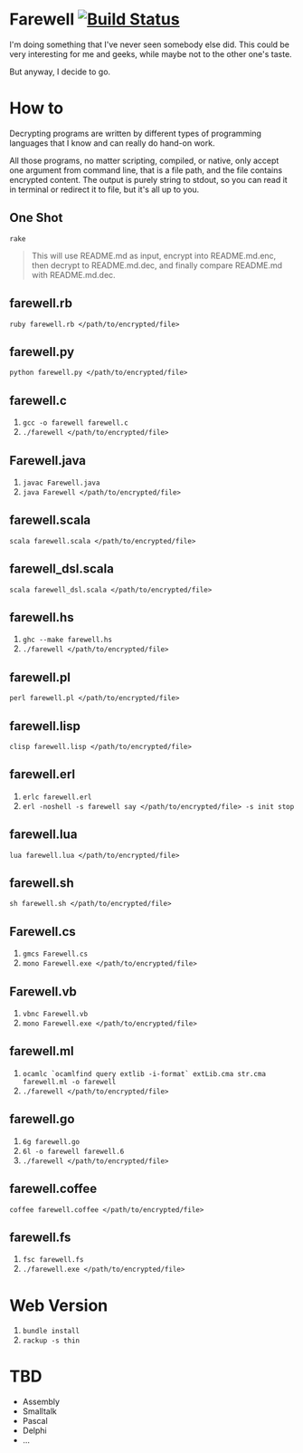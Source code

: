 # Farewell [![Build Status](https://secure.travis-ci.org/honnix/farewell.png?branch=master)](http://travis-ci.org/honnix/farewell)

I'm doing something that I've never seen somebody else did. This could be very
interesting for me and geeks, while maybe not to the other one's taste.

But anyway, I decide to go.

# How to

Decrypting programs are written by different types of programming languages that
I know and can really do hand-on work.

All those programs, no matter scripting, compiled, or native, only accept one argument
from command line, that is a file path, and the file contains encrypted content. The
output is purely string to stdout, so you can read it in terminal or redirect it to file,
but it's all up to you.

## One Shot

`rake`

> This will use README.md as input, encrypt into README.md.enc, then decrypt to README.md.dec,
and finally compare README.md with README.md.dec.

## farewell.rb

`ruby farewell.rb </path/to/encrypted/file>`

## farewell.py

`python farewell.py </path/to/encrypted/file>`

## farewell.c

1. `gcc -o farewell farewell.c`
2. `./farewell </path/to/encrypted/file>`

## Farewell.java

1. `javac Farewell.java`
2. `java Farewell </path/to/encrypted/file>`

## farewell.scala

`scala farewell.scala </path/to/encrypted/file>`

## farewell_dsl.scala

`scala farewell_dsl.scala </path/to/encrypted/file>`

## farewell.hs

1. `ghc --make farewell.hs`
2. `./farewell </path/to/encrypted/file>`

## farewell.pl

`perl farewell.pl </path/to/encrypted/file>`

## farewell.lisp

`clisp farewell.lisp </path/to/encrypted/file>`

## farewell.erl

1. `erlc farewell.erl`
2. `erl -noshell -s farewell say </path/to/encrypted/file> -s init stop`

## farewell.lua

`lua farewell.lua </path/to/encrypted/file>`

## farewell.sh

`sh farewell.sh </path/to/encrypted/file>`

## Farewell.cs

1. `gmcs Farewell.cs`
2. `mono Farewell.exe </path/to/encrypted/file>`

## Farewell.vb

1. `vbnc Farewell.vb`
2. `mono Farewell.exe </path/to/encrypted/file>`

## farewell.ml

1. ``ocamlc `ocamlfind query extlib -i-format` extLib.cma str.cma farewell.ml -o farewell``
2. `./farewell </path/to/encrypted/file>`

## farewell.go

1. `6g farewell.go`
2. `6l -o farewell farewell.6`
3. `./farewell </path/to/encrypted/file>`

## farewell.coffee

`coffee farewell.coffee </path/to/encrypted/file>`

## farewell.fs

1. `fsc farewell.fs`
2. `./farewell.exe </path/to/encrypted/file>`

# Web Version

1. `bundle install`
2. `rackup -s thin`

# TBD

* Assembly
* Smalltalk
* Pascal
* Delphi
* ...
